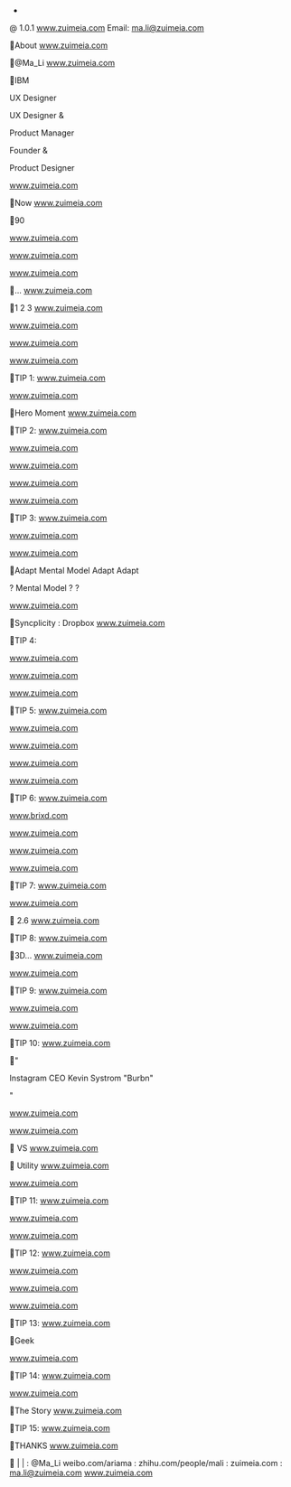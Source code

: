 +

 @ 
1.0.1 www.zuimeia.com Email: ma.li@zuimeia.com

About
www.zuimeia.com

@Ma_Li
www.zuimeia.com

IBM

UX Designer



UX Designer &

Product Manager



Founder &

Product Designer

www.zuimeia.com

Now
www.zuimeia.com

90



www.zuimeia.com


www.zuimeia.com




www.zuimeia.com

...
www.zuimeia.com

1  2  3 
www.zuimeia.com


www.zuimeia.com

www.zuimeia.com

www.zuimeia.com

TIP 1: 
www.zuimeia.com


www.zuimeia.com

Hero Moment
www.zuimeia.com

TIP 2: 
www.zuimeia.com

www.zuimeia.com

www.zuimeia.com

www.zuimeia.com

www.zuimeia.com

TIP 3: 
www.zuimeia.com


www.zuimeia.com


www.zuimeia.com

Adapt
Mental Model
Adapt
Adapt

?
Mental Model
? ?

www.zuimeia.com

Syncplicity :  Dropbox 
www.zuimeia.com

TIP 4: 





www.zuimeia.com


www.zuimeia.com


www.zuimeia.com

TIP 5: 
www.zuimeia.com

www.zuimeia.com

www.zuimeia.com

www.zuimeia.com

www.zuimeia.com

TIP 6: 
www.zuimeia.com

www.brixd.com

www.zuimeia.com

 



www.zuimeia.com

www.zuimeia.com

TIP 7: 
www.zuimeia.com

www.zuimeia.com

 2.6
www.zuimeia.com

TIP 8: 
www.zuimeia.com

3D...
www.zuimeia.com


www.zuimeia.com

TIP 9: 
www.zuimeia.com

www.zuimeia.com


www.zuimeia.com

TIP 10: 
www.zuimeia.com

"

Instagram CEO Kevin Systrom "Burbn"





"

www.zuimeia.com


www.zuimeia.com

 VS 
www.zuimeia.com

 Utility
www.zuimeia.com


www.zuimeia.com

TIP 11: 
www.zuimeia.com





www.zuimeia.com

www.zuimeia.com

TIP 12: 
www.zuimeia.com

 
www.zuimeia.com


www.zuimeia.com


www.zuimeia.com

TIP 13: 
www.zuimeia.com

Geek



 



www.zuimeia.com

TIP 14: 
www.zuimeia.com

www.zuimeia.com

The Story
www.zuimeia.com

TIP 15: 
www.zuimeia.com

THANKS
www.zuimeia.com

 |  | 
 : @Ma_Li weibo.com/ariama :  zhihu.com/people/mali : zuimeia.com : ma.li@zuimeia.com
www.zuimeia.com

